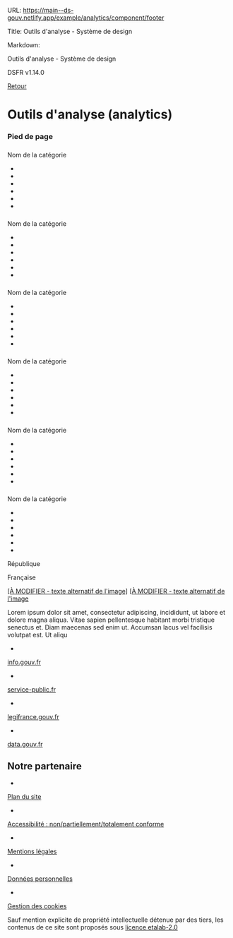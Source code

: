 URL:
https://main--ds-gouv.netlify.app/example/analytics/component/footer

Title:
Outils d'analyse - Système de design

Markdown:

Outils d'analyse - Système de design


DSFR v1.14.0


[Retour](../)


# Outils d'analyse (analytics)


### Pied de page


###
Nom de la catégorie


-


-


-


-


-


-


###
Nom de la catégorie


-


-


-


-


-


-


###
Nom de la catégorie


-


-


-


-


-


-


###
Nom de la catégorie


-


-


-


-


-


-


###
Nom de la catégorie


-


-


-


-


-


-


###
Nom de la catégorie


-


-


-


-


-


-


République

Française

[[À MODIFIER - texte alternatif de l'image]](/) [[À MODIFIER - texte alternatif de l'image](../../../../example/img/placeholder.16x9.png)


Lorem ipsum dolor sit amet, consectetur adipiscing, incididunt, ut labore et dolore magna aliqua. Vitae sapien pellentesque habitant morbi tristique senectus et. Diam maecenas sed enim ut. Accumsan lacus vel facilisis volutpat est. Ut aliqu

-
[info.gouv.fr](https://info.gouv.fr)


-
[service-public.fr](https://service-public.fr)


-
[legifrance.gouv.fr](https://legifrance.gouv.fr)


-
[data.gouv.fr](https://data.gouv.fr)


## Notre partenaire


-
[Plan du site](../)


-
[Accessibilité : non/partiellement/totalement conforme](../)


-
[Mentions légales](../)


-
[Données personnelles](../)


-
[Gestion des cookies](../)


Sauf mention explicite de propriété intellectuelle détenue par des tiers, les contenus de ce site sont proposés sous [licence etalab-2.0](https://github.com/etalab/licence-ouverte/blob/master/LO.md)
